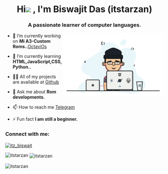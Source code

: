 <h1 align="center">Hi<img src="https://raw.githubusercontent.com/iampavangandhi/iampavangandhi/master/gifs/Hi.gif" width="3px"> , I'm Biswajit Das (itstarzan)</h1>
<h3 align="center">A passionate learner of computer languages.</h3>
<p><img align="right" src="https://raw.githubusercontent.com/itstarzan/itstarzan/master/folder/music.gif" alt="music ?" width="320" height="200" /></p>

- 🔭 I’m currently working on **Mi A3-Custom Roms..**[OctaviOs](https://octavi-os.com/downloads?s=laurel_sprout)

- 🌱 I’m currently learning **HTML,JavaScript,CSS,Python..**

- 👨‍💻 All of my projects are available at [Github](https://github.com/itstarzan)

- 💬 Ask me about **Rom developments.**

- 📫 How to reach me [Telegram](https://t.me/its_tarzan)

- ⚡ Fun fact **I am still a beginner.**

<h3 align="left">Connect with me:</h3>
<p align="left">
<a href="https://instagram.com/itz_biswajt" target="blank"><img align="center" src="https://raw.githubusercontent.com/rahuldkjain/github-profile-readme-generator/master/src/images/icons/Social/instagram.svg" alt="itz_biswajt" height="30" width="40" /></a>
<p><img align="left" src="https://github-readme-stats.vercel.app/api/top-langs?username=itstarzan&show_icons=true&locale=en&layout=compact" alt="itstarzan" /></p>
<p>&nbsp;<img align="center" src="https://github-readme-stats.vercel.app/api?username=itstarzan&show_icons=true&locale=en" alt="itstarzan" /></p>

<img width="100" align="center" src="https://komarev.com/ghpvc/?username=itstarzan&color=green&style=flat-square&label=Visitors" alt="itstarzan">
